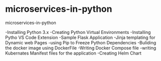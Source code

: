 # microservices-in-python

microservices-in-python

 -Installing Python 3.x
 -Creating Python Virtual Environments
 -Installing Pytho VS Code Extension
 -Sample Flask Application
 -Jinja templating for Dynamic web Pages
 -using Pip to Freeze Python Dependencies
 -Buliding the docker image using DockerFile
 -Writing Docker Compose file
 -writing Kubernates Manifest files for the application
 -Creating Helm Chart
